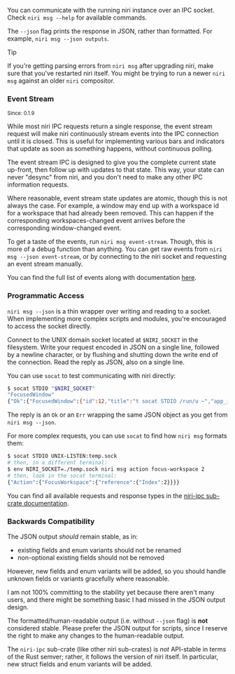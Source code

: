You can communicate with the running niri instance over an IPC socket.
Check `niri msg --help` for available commands.

The `--json` flag prints the response in JSON, rather than formatted.
For example, `niri msg --json outputs`.

> [!TIP]
> If you're getting parsing errors from `niri msg` after upgrading niri, make sure that you've restarted niri itself.
> You might be trying to run a newer `niri msg` against an older `niri` compositor.

### Event Stream

<sup>Since: 0.1.9</sup>

While most niri IPC requests return a single response, the event stream request will make niri continuously stream events into the IPC connection until it is closed.
This is useful for implementing various bars and indicators that update as soon as something happens, without continuous polling.

The event stream IPC is designed to give you the complete current state up-front, then follow up with updates to that state.
This way, your state can never "desync" from niri, and you don't need to make any other IPC information requests.

Where reasonable, event stream state updates are atomic, though this is not always the case.
For example, a window may end up with a workspace id for a workspace that had already been removed.
This can happen if the corresponding workspaces-changed event arrives before the corresponding window-changed event.

To get a taste of the events, run `niri msg event-stream`.
Though, this is more of a debug function than anything.
You can get raw events from `niri msg --json event-stream`, or by connecting to the niri socket and requesting an event stream manually.

You can find the full list of events along with documentation [here](https://yalter.github.io/niri/niri_ipc/enum.Event.html).

### Programmatic Access

`niri msg --json` is a thin wrapper over writing and reading to a socket.
When implementing more complex scripts and modules, you're encouraged to access the socket directly.

Connect to the UNIX domain socket located at `$NIRI_SOCKET` in the filesystem.
Write your request encoded in JSON on a single line, followed by a newline character, or by flushing and shutting down the write end of the connection.
Read the reply as JSON, also on a single line.

You can use `socat` to test communicating with niri directly:

```sh
$ socat STDIO "$NIRI_SOCKET"
"FocusedWindow"
{"Ok":{"FocusedWindow":{"id":12,"title":"t socat STDIO /run/u ~","app_id":"Alacritty","workspace_id":6,"is_focused":true}}}
```

The reply is an `Ok` or an `Err` wrapping the same JSON object as you get from `niri msg --json`.

For more complex requests, you can use `socat` to find how `niri msg` formats them:

```sh
$ socat STDIO UNIX-LISTEN:temp.sock
# then, in a different terminal:
$ env NIRI_SOCKET=./temp.sock niri msg action focus-workspace 2
# then, look in the socat terminal:
{"Action":{"FocusWorkspace":{"reference":{"Index":2}}}}
```

You can find all available requests and response types in the [niri-ipc sub-crate documentation](https://yalter.github.io/niri/niri_ipc/).

### Backwards Compatibility

The JSON output *should* remain stable, as in:

- existing fields and enum variants should not be renamed
- non-optional existing fields should not be removed

However, new fields and enum variants will be added, so you should handle unknown fields or variants gracefully where reasonable.

I am not 100% committing to the stability yet because there aren't many users, and there might be something basic I had missed in the JSON output design.

The formatted/human-readable output (i.e. without `--json` flag) is **not** considered stable.
Please prefer the JSON output for scripts, since I reserve the right to make any changes to the human-readable output.

The `niri-ipc` sub-crate (like other niri sub-crates) is *not* API-stable in terms of the Rust semver; rather, it follows the version of niri itself.
In particular, new struct fields and enum variants will be added.
